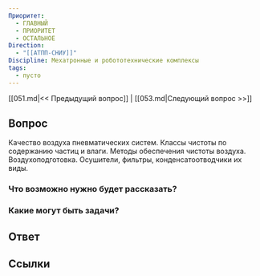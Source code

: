 ```yaml
---
Приоритет:
  - ГЛАВНЫЙ
  - ПРИОРИТЕТ
  - ОСТАЛЬНОЕ
Direction:
  - "[[АТПП-СНИУ]]" 
Discipline: Мехатронные и робототехнические комплексы 
tags:
  - пусто
---
```

[[051.md|<< Предыдущий вопрос]] | [[053.md|Следующий вопрос >>]]
## Вопрос

Качество воздуха пневматических систем. Классы чистоты по содержанию частиц и влаги. Методы обеспечения чистоты воздуха. Воздухоподготовка. Осушители, фильтры, конденсатоотводчики их виды.

### Что возможно нужно будет рассказать?

### Какие могут быть задачи?

## Ответ

## Ссылки
